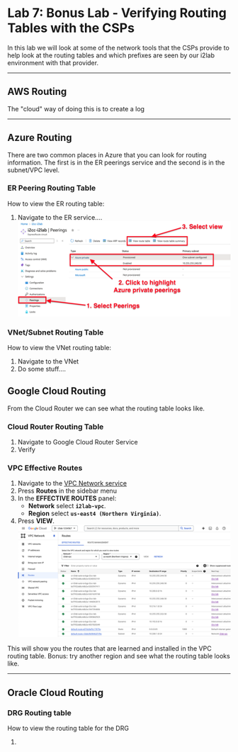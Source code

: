 # Lab 7: Bonus Lab - Verifying Routing Tables with the CSPs

In this lab we will look at some of the network tools that the CSPs provide to help look at the routing tables and which prefixes are seen by our i2lab environment with that provider.

---

## AWS Routing

The "cloud" way of doing this is to create a log 

---

## Azure Routing

There are two common places in Azure that you can look for routing information. The first is in the ER peerings service and the second is in the subnet/VPC level.

### ER Peering Routing Table

How to view the ER routing table:

1. Navigate to the ER service....
![View ER Route Table](files/az_er_route_table.png)

### VNet/Subnet Routing Table

How to view the VNet routing table:

1. Navigate to the VNet
2. Do some stuff....

## Google Cloud Routing

From the Cloud Router we can see what the routing table looks like.

### Cloud Router Routing Table

1. Navigate to Google Cloud Router Service
2. Verify

### VPC Effective Routes

1. Navigate to the [VPC Network service](https://console.cloud.google.com/networking/networks)
2. Press **Routes** in the sidebar menu
3. In the **EFFECTIVE ROUTES** panel:
   - **Network** select **`i2lab-vpc`**.
   - **Region** select **`us-east4 (Northern Virginia)`**.
4. Press **VIEW**.
![GC Routing Table](files/gc_vpc_route_table.png)

This will show you the routes that are learned and installed in the VPC routing table. Bonus: try another region and see what the routing table looks like.

---

## Oracle Cloud Routing

### DRG Routing table

How to view the routing table for the DRG

1. 
